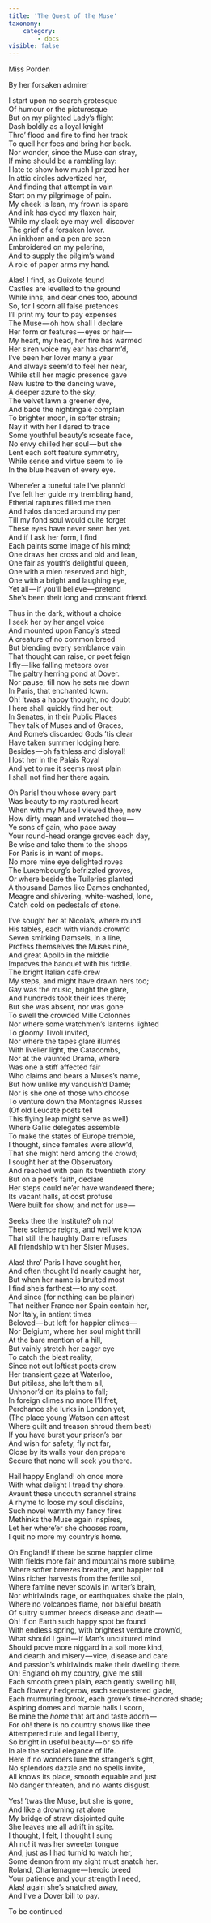 ```yaml
---
title: 'The Quest of the Muse'
taxonomy:
    category:
        - docs
visible: false
---
```


<div class="author">Miss Porden</div>

<span class="title">By her forsaken admirer</span>

I start upon no search grotesque  
Of humour or the picturesque  
But on my plighted Lady’s flight  
Dash boldly as a loyal knight  
Thro’ flood and fire to find her track  
To quell her foes and bring her back.  
Nor wonder, since the Muse can stray,  
If mine should be a rambling lay:  
I late to show how much I prized her  
In attic circles advertized her,  
And finding that attempt in vain  
Start on my pilgrimage of pain.  
My cheek is lean, my frown is spare  
And ink has dyed my flaxen hair,  
While my slack eye may well discover  
The grief of a forsaken lover.  
An inkhorn and a pen are seen  
Embroidered on my pelerine,  
And to supply the pilgim’s wand  
A role of paper arms my hand.

Alas! I find, as Quixote found  
Castles are levelled to the ground  
While inns, and dear ones too, abound  
So, for I scorn all false pretences  
I’ll print my tour to pay expenses  
The Muse — oh how shall I declare  
Her form or features — eyes or hair —   
My heart, my head, her fire has warmed  
Her siren voice my ear has charm’d,  
I’ve been her lover many a year  
And always seem’d to feel her near,  
While still her magic presence gave  
New lustre to the dancing wave,  
A deeper azure to the sky,  
The velvet lawn a greener dye,  
And bade the nightingale complain  
To brighter moon, in softer strain;  
Nay if with her I dared to trace  
Some youthful beauty’s roseate face,  
No envy chilled her soul — but she  
Lent each soft feature symmetry,  
While sense and virtue seem to lie  
In the blue heaven of every eye.

Whene’er a tuneful tale I’ve plann’d  
I’ve felt her guide my trembling hand,  
Etherial raptures filled me then  
And halos danced around my pen  
Till my fond soul would quite forget  
These eyes have never seen her yet.  
And if I ask her form, I find  
Each paints some image of his mind;  
One draws her cross and old and lean,  
One fair as youth’s delightful queen,  
One with a mien reserved and high,  
One with a bright and laughing eye,  
Yet all — if you’ll believe — pretend  
She’s been their long and constant friend.  

Thus in the dark, without a choice  
I seek her by her angel voice  
And mounted upon Fancy’s steed  
A creature of no common breed  
But blending every semblance vain  
That thought can raise, or poet feign  
I fly — like falling meteors over  
The paltry herring pond at Dover.  
Nor pause, till now he sets me down  
In Paris, that enchanted town.  
Oh! ’twas a happy thought, no doubt  
I here shall quickly find her out;  
In Senates, in their Public Places  
They talk of Muses and of Graces,  
And Rome’s discarded Gods ’tis clear  
Have taken summer lodging here.  
Besides — oh faithless and disloyal!  
I lost her in the Palais Royal  
And yet to me it seems most plain  
I shall not find her there again.

Oh Paris! thou whose every part  
Was beauty to my raptured heart  
When with my Muse I viewed thee, now  
How dirty mean and wretched thou —   
Ye sons of gain, who pace away  
Your round-head orange groves each day,  
Be wise and take them to the shops  
For Paris is in want of mops.  
No more mine eye delighted roves  
The Luxembourg’s befrizzled groves,  
Or where beside the Tuileries planted  
A thousand Dames like Dames enchanted,  
Meagre and shivering, white-washed, lone,  
Catch cold on pedestals of stone.

I’ve sought her at Nicola’s, where round  
His tables, each with viands crown’d  
Seven smirking Damsels, in a line,  
Profess themselves the Muses nine,  
And great Apollo in the middle  
Improves the banquet with his fiddle.  
The bright Italian café drew  
My steps, and might have drawn hers too;  
Gay was the music, bright the glare,  
And hundreds took their ices there;  
But she was absent, nor was gone  
To swell the crowded Mille Colonnes  
Nor where some watchmen’s lanterns lighted  
To gloomy Tivoli invited,  
Nor where the tapes glare illumes  
With livelier light, the Catacombs,  
Nor at the vaunted Drama, where  
Was one a stiff affected fair  
Who claims and bears a Muses’s name,  
But how unlike my vanquish’d Dame;  
Nor is she one of those who choose  
To venture down the Montagnes Russes  
(Of old Leucate poets tell  
This flying leap might serve as well)  
Where Gallic delegates assemble  
To make the states of Europe tremble,  
I thought, since females were allow’d,  
That she might herd among the crowd;  
I sought her at the Observatory  
And reached with pain its twentieth story  
But on a poet’s faith, declare  
Her steps could ne’er have wandered there;  
Its vacant halls, at cost profuse  
Were built for show, and not for use —   

Seeks thee the Institute? oh no!  
There science reigns, and well we know  
That still the haughty Dame refuses  
All friendship with her Sister Muses.

Alas! thro’ Paris I have sought her,  
And often thought I’d nearly caught her,  
But when her name is bruited most  
I find she’s farthest — to my cost.  
And since (for nothing can be plainer)  
That neither France nor Spain contain her,  
Nor Italy, in antient times  
Beloved — but left for happier climes —   
Nor Belgium, where her soul might thrill  
At the bare mention of a hill,  
But vainly stretch her eager eye  
To catch the blest reality,  
Since not out loftiest poets drew  
Her transient gaze at Waterloo,  
But pitiless, she left them all,  
Unhonor’d on its plains to fall;  
In foreign climes no more I’ll fret,  
Perchance she lurks in London yet,  
(The place young Watson can attest  
Where guilt and treason shroud them best)  
If you have burst your prison’s bar  
And wish for safety, fly not far,  
Close by its walls your den prepare  
Secure that none will seek you there.

Hail happy England! oh once more  
With what delight I tread thy shore.  
Avaunt these uncouth scrannel strains  
A rhyme to loose my soul disdains,  
Such novel warmth my fancy fires  
Methinks the Muse again inspires,  
Let her where’er she chooses roam,  
I quit no more my country’s home.

Oh England! if there be some happier clime  
With fields more fair and mountains more sublime,  
Where softer breezes breathe, and happier toil  
Wins richer harvests from the fertile soil,  
Where famine never scowls in writer’s brain,  
Nor whirlwinds rage, or earthquakes shake the plain,  
Where no volcanoes flame, nor baleful breath  
Of sultry summer breeds disease and death —   
Oh! if on Earth such happy spot be found  
With endless spring, with brightest verdure crown’d,  
What should I gain — if Man’s uncultured mind  
Should prove more niggard in a soil more kind,  
And dearth and misery — vice, disease and care  
And passion’s whirlwinds make their dwelling there.  
Oh! England oh my country, give me still  
Each smooth green plain, each gently swelling hill,  
Each flowery hedgerow, each sequestered glade,  
Each murmuring brook, each grove’s time-honored shade;  
Aspiring domes and marble halls I scorn,  
Be mine the *home* that art and taste adorn —   
For oh! there is no country shows like thee  
Attempered rule and legal liberty,  
So bright in useful beauty — or so rife  
In ale the social elegance of life.  
Here if no wonders lure the stranger’s sight,  
No splendors dazzle and no spells invite,  
All knows its place, smooth equable and just  
No danger threaten, and no wants disgust.

Yes! ’twas the Muse, but she is gone,  
And like a drowning rat alone  
My bridge of straw disjointed quite  
She leaves me all adrift in spite.  
I thought, I felt, I thought I sung  
Ah no! it was her sweeter tongue  
And, just as I had turn’d to watch her,  
Some demon from my sight must snatch her.  
Roland, Charlemagne — heroic breed  
Your patience and your strength I need,  
Alas! again she’s snatched away,  
And I’ve a Dover bill to pay.

To be continued

